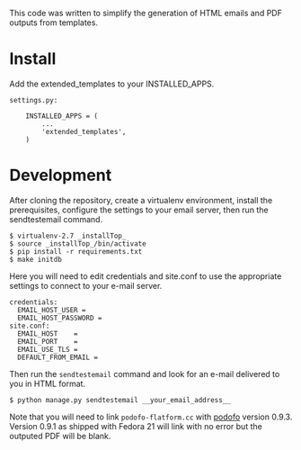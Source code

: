 This code was written to simplify the generation of HTML emails and PDF
outputs from templates.

Install
=======

Add the extended_templates to your INSTALLED_APPS.

    settings.py:

        INSTALLED_APPS = (
            ...
            'extended_templates',
        )

Development
===========

After cloning the repository, create a virtualenv environment, install
the prerequisites, configure the settings to your email server, then
run the sendtestemail command.

    $ virtualenv-2.7 _installTop_
    $ source _installTop_/bin/activate
    $ pip install -r requirements.txt
    $ make initdb

Here you will need to edit credentials and site.conf to use the appropriate
settings to connect to your e-mail server.

    credentials:
      EMAIL_HOST_USER =
      EMAIL_HOST_PASSWORD =
    site.conf:
      EMAIL_HOST    =
      EMAIL_PORT    =
      EMAIL_USE_TLS =
      DEFAULT_FROM_EMAIL =

Then run the ``sendtestemail`` command and look for an e-mail delivered to you
in HTML format.

    $ python manage.py sendtestemail __your_email_address__


Note that you will need to link ``podofo-flatform.cc`` with [podofo](http://podofo.sourceforge.net/)
version 0.9.3. Version 0.9.1 as shipped with Fedora 21 will link with no
error but the outputed PDF will be blank.

